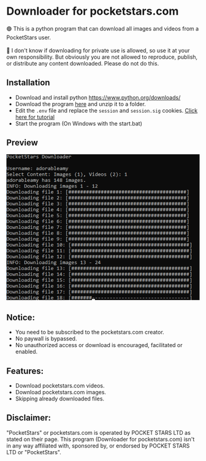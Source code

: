 # Downloader for pocketstars.com
🟢 This is a python program that can download all images and videos from a PocketStars user.<br><br>
🔴 I don't know if downloading for private use is allowed, so use it at your own responsibility. But obviously you are not allowed to reproduce, publish, or distribute any content downloaded. Please do not do this.

## Installation
* Download and install python https://www.python.org/downloads/
* Download the program <a href="https://github.com/Motyldrogi/pocketstars-downloader/archive/refs/heads/main.zip" target="_blank">here</a> and unzip it to a folder.
* Edit the `.env` file and replace the `session` and `session.sig` cookies. [Click here for tutorial](github/cookie-tutorial.jpg)
* Start the program (On Windows with the start.bat)

## Preview
![Preview](github/preview.jpg)

## Notice:
* You need to be subscribed to the pocketstars.com creator.
* No paywall is bypassed.
* No unauthorized access or download is encouraged, facilitated or enabled.

## Features:
* Download pocketstars.com videos.
* Download pocketstars.com images.
* Skipping already downloaded files.


## Disclaimer:
"PocketStars" or pocketstars.com is operated by POCKET STARS LTD as stated on their page. This program (Downloader for pocketstars.com) isn't in any way affiliated with, sponsored by, or endorsed by POCKET STARS LTD or "PocketStars".
